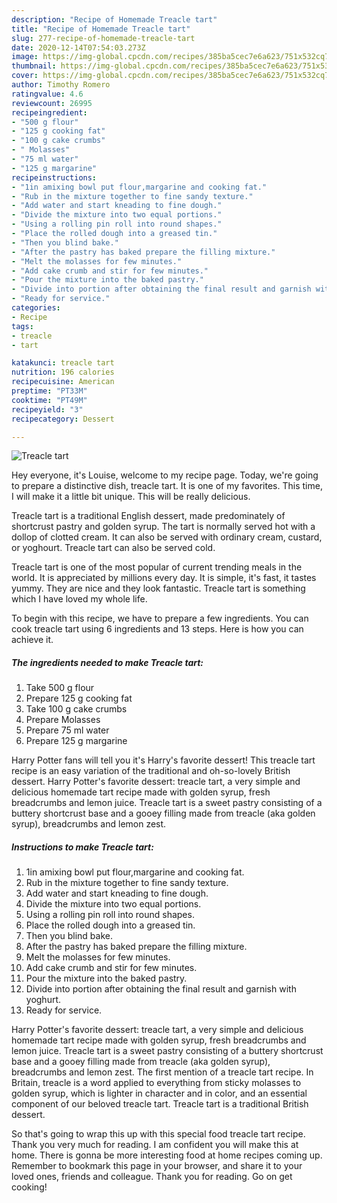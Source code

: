 ```yaml
---
description: "Recipe of Homemade Treacle tart"
title: "Recipe of Homemade Treacle tart"
slug: 277-recipe-of-homemade-treacle-tart
date: 2020-12-14T07:54:03.273Z
image: https://img-global.cpcdn.com/recipes/385ba5cec7e6a623/751x532cq70/treacle-tart-recipe-main-photo.jpg
thumbnail: https://img-global.cpcdn.com/recipes/385ba5cec7e6a623/751x532cq70/treacle-tart-recipe-main-photo.jpg
cover: https://img-global.cpcdn.com/recipes/385ba5cec7e6a623/751x532cq70/treacle-tart-recipe-main-photo.jpg
author: Timothy Romero
ratingvalue: 4.6
reviewcount: 26995
recipeingredient:
- "500 g flour"
- "125 g cooking fat"
- "100 g cake crumbs"
- " Molasses"
- "75 ml water"
- "125 g margarine"
recipeinstructions:
- "1in amixing bowl put flour,margarine and cooking fat."
- "Rub in the mixture together to fine sandy texture."
- "Add water and start kneading to fine dough."
- "Divide the mixture into two equal portions."
- "Using a rolling pin roll into round shapes."
- "Place the rolled dough into a greased tin."
- "Then you blind bake."
- "After the pastry has baked prepare the filling mixture."
- "Melt the molasses for few minutes."
- "Add cake crumb and stir for few minutes."
- "Pour the mixture into the baked pastry."
- "Divide into portion after obtaining the final result and garnish with yoghurt."
- "Ready for service."
categories:
- Recipe
tags:
- treacle
- tart

katakunci: treacle tart 
nutrition: 196 calories
recipecuisine: American
preptime: "PT33M"
cooktime: "PT49M"
recipeyield: "3"
recipecategory: Dessert

---
```



![Treacle tart](https://img-global.cpcdn.com/recipes/385ba5cec7e6a623/751x532cq70/treacle-tart-recipe-main-photo.jpg)

Hey everyone, it's Louise, welcome to my recipe page. Today, we're going to prepare a distinctive dish, treacle tart. It is one of my favorites. This time, I will make it a little bit unique. This will be really delicious.

Treacle tart is a traditional English dessert, made predominately of shortcrust pastry and golden syrup. The tart is normally served hot with a dollop of clotted cream. It can also be served with ordinary cream, custard, or yoghourt. Treacle tart can also be served cold.

Treacle tart is one of the most popular of current trending meals in the world. It is appreciated by millions every day. It is simple, it's fast, it tastes yummy. They are nice and they look fantastic. Treacle tart is something which I have loved my whole life.


To begin with this recipe, we have to prepare a few ingredients. You can cook treacle tart using 6 ingredients and 13 steps. Here is how you can achieve it.

<!--inarticleads1-->

##### The ingredients needed to make Treacle tart:

1. Take 500 g flour
1. Prepare 125 g cooking fat
1. Take 100 g cake crumbs
1. Prepare  Molasses
1. Prepare 75 ml water
1. Prepare 125 g margarine


Harry Potter fans will tell you it&#39;s Harry&#39;s favorite dessert! This treacle tart recipe is an easy variation of the traditional and oh-so-lovely British dessert. Harry Potter&#39;s favorite dessert: treacle tart, a very simple and delicious homemade tart recipe made with golden syrup, fresh breadcrumbs and lemon juice. Treacle tart is a sweet pastry consisting of a buttery shortcrust base and a gooey filling made from treacle (aka golden syrup), breadcrumbs and lemon zest. 

<!--inarticleads2-->

##### Instructions to make Treacle tart:

1. 1in amixing bowl put flour,margarine and cooking fat.
1. Rub in the mixture together to fine sandy texture.
1. Add water and start kneading to fine dough.
1. Divide the mixture into two equal portions.
1. Using a rolling pin roll into round shapes.
1. Place the rolled dough into a greased tin.
1. Then you blind bake.
1. After the pastry has baked prepare the filling mixture.
1. Melt the molasses for few minutes.
1. Add cake crumb and stir for few minutes.
1. Pour the mixture into the baked pastry.
1. Divide into portion after obtaining the final result and garnish with yoghurt.
1. Ready for service.


Harry Potter&#39;s favorite dessert: treacle tart, a very simple and delicious homemade tart recipe made with golden syrup, fresh breadcrumbs and lemon juice. Treacle tart is a sweet pastry consisting of a buttery shortcrust base and a gooey filling made from treacle (aka golden syrup), breadcrumbs and lemon zest. The first mention of a treacle tart recipe. In Britain, treacle is a word applied to everything from sticky molasses to golden syrup, which is lighter in character and in color, and an essential component of our beloved treacle tart. Treacle tart is a traditional British dessert. 

So that's going to wrap this up with this special food treacle tart recipe. Thank you very much for reading. I am confident you will make this at home. There is gonna be more interesting food at home recipes coming up. Remember to bookmark this page in your browser, and share it to your loved ones, friends and colleague. Thank you for reading. Go on get cooking!
